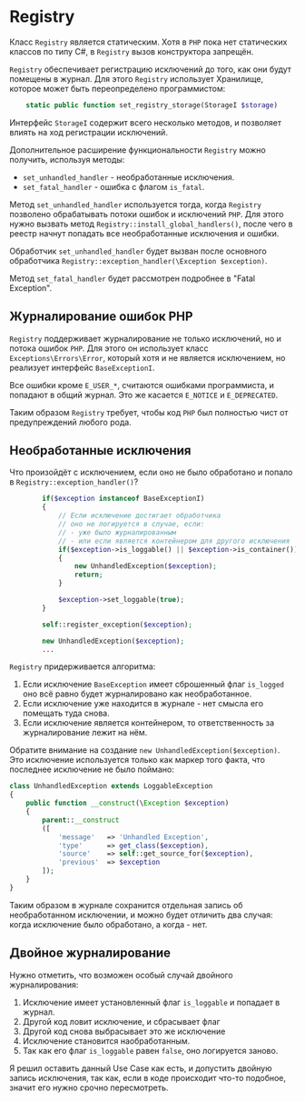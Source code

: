 # Registry

Класс `Registry` является статическим. Хотя в `PHP` пока нет статических классов по типу C#, в `Registry` вызов конструктора запрещён.

`Registry` обеспечивает регистрацию исключений до того, как они будут помещены в журнал. Для этого `Registry` использует Хранилище, которое может быть переопределено программистом:

```php
    static public function set_registry_storage(StorageI $storage)
```

Интерфейс `StorageI` содержит всего несколько методов, и позволяет влиять на ход регистрации исключений.

Дополнительное расширение функциональности `Registry` можно получить, используя методы:

- `set_unhandled_handler` - необработанные исключения.
- `set_fatal_handler`     - ошибка с флагом `is_fatal`.

Метод `set_unhandled_handler` используется тогда, когда `Registry` позволено обрабатывать потоки ошибок и исключений `PHP`. Для этого нужно вызвать метод `Registry::install_global_handlers()`, после чего в реестр начнут попадать все необработанные исключения и ошибки.

Обработчик `set_unhandled_handler` будет вызван после основного обработчика `Registry::exception_handler(\Exception $exception)`.

Метод `set_fatal_handler` будет рассмотрен подробнее в "Fatal Exception".

## Журналирование ошибок PHP

`Registry` поддерживает журналирование не только исключений, но и потока ошибок `PHP`. Для этого он использует класс `Exceptions\Errors\Error`, который хотя и не является исключением, но реализует интерфейс `BaseExceptionI`.

Все ошибки кроме `E_USER_*`, считаются ошибками программиста, и попадают в общий журнал. Это же касается `E_NOTICE` и `E_DEPRECATED`. 

Таким образом `Registry` требует, чтобы код `PHP` был полностью чист от предупреждений любого рода.

## Необработанные исключения

Что произойдёт с исключением, если оно не было обработано и попало в `Registry::exception_handler()`? 

```php
        if($exception instanceof BaseExceptionI)
        {
            // Если исключение достигает обработчика
            // оно не логируется в случае, если:
            // - уже было журналированным
            // - или если является контейнером для другого исключения
            if($exception->is_loggable() || $exception->is_container())
            {
                new UnhandledException($exception);
                return;
            }

            $exception->set_loggable(true);
        }

        self::register_exception($exception);

        new UnhandledException($exception);
        ...
```

`Registry` придерживается алгоритма:

1. Если исключение `BaseException` имеет сброшенный флаг `is_logged` оно всё равно будет журналировано как необработанное.
2. Если исключение уже находится в журнале - нет смысла его помещать туда снова.
3. Если исключение является контейнером, то ответственность за журналирование лежит на нём.

Обратите внимание на создание `new UnhandledException($exception)`. Это исключение используется только как маркер того факта, что последнее исключение не было поймано:

```php
class UnhandledException extends LoggableException
{
    public function __construct(\Exception $exception)
    {
        parent::__construct
        ([
            'message'   => 'Unhandled Exception',
            'type'      => get_class($exception),
            'source'    => self::get_source_for($exception),
            'previous'  => $exception
        ]);
    }
}
```

Таким образом в журнале сохранится отдельная запись об необработанном исключении, и можно будет отличить два случая: когда исключение было обработано, а когда - нет.

## Двойное журналирование

Нужно отметить, что возможен особый случай двойного журналирования:

1. Исключение имеет установленный флаг `is_loggable` и попадает в журнал.
2. Другой код ловит исключение, и сбрасывает флаг
3. Другой код снова выбрасывает это же исключение
4. Исключение становится наобработанным.
5. Так как его флаг `is_loggable` равен `false`, оно логируется заново.

Я решил оставить данный Use Case как есть, и допустить двойную запись исключения, так как, если в коде происходит что-то подобное, значит его нужно срочно пересмотреть.
